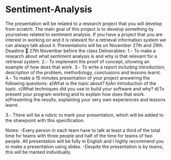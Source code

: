 # Sentiment-Analysis

The presentation will be related to a research project that you will develop from scratch. The main goal of this project is to develop something by yourselves related to sentiment analysis. If you have a project that you are interest in working on and it is relevant for a retrieval information system we can always talk about it. 
Presentations will be on November 27th and 29th. 
Deadline  27th November before the class
Deliverables:
1.- To make a research about what sentiment analysis is and why is that relevant for a retrieval system. 
2.- To implement the proof of concept, showing an example of how does that work.
3.- To write a report including introduction, description of the problem, methodology, conclusions and lessons learnt.
4.- To make a 15 minutes presentation of your project answering the following questions:
a)What is the topic about?
b)An introduction of the topic.
c)What techniques did you use to build your software and why?
d)To present your program working and to explain how does that work.
e)Presenting the results, explaining your very own experiences and lessons learnt.

3.- There will be a rubric to mark your presentation, which will be added to the sharepoint with this specification.

Notes: 
-Every person in each team have to talk at least a third of the total time for teams with three people and half of the time for teams of two people. All presentation will be fully in English and I highly recommend you to make a presentation using slides. 
-Despite the presentation is by teams, this will be marked individually. 
